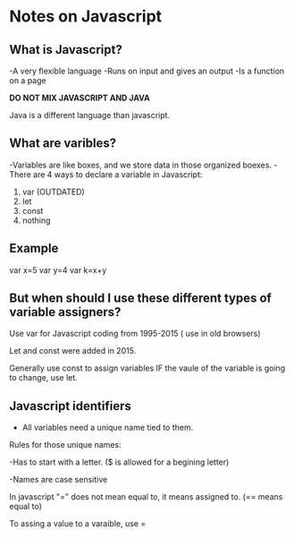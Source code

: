 # Notes on Javascript

## What is Javascript?

-A very flexible language
-Runs on input and gives an output
-Is a function on a page

**DO NOT MIX JAVASCRIPT AND JAVA**

Java is a different language than javascript.

## What are varibles?

-Variables are like boxes, and we store data in those organized boexes.
-There are 4 ways to declare a variable in Javascript:

1. var (OUTDATED)
2. let
3. const
4. nothing

## Example

var x=5
var y=4
var k=x+y

## But when should I use these different types of variable assigners?

Use var for Javascript coding from 1995-2015 ( use in old browsers)

Let and const were added in 2015.

Generally use const to assign variables
 IF the vaule of the variable is going to change, use let.
 
## Javascript identifiers

- All variables need a unique name tied to them.

Rules for those unique names:

-Has to start with a letter. ($ is allowed for a begining letter)

-Names are case sensitive

In javascript "=" does not mean equal to, it means assigned to. (== means equal to)

To assing a value to a varaible, use =
